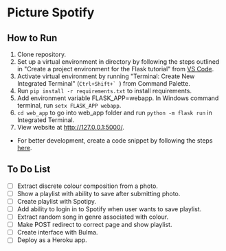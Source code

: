 # Picture Spotify

## How to Run

1. Clone repository.
2. Set up a virtual environment in directory by following the steps outlined in "Create a project environment for the Flask tutorial" from [VS Code](https://code.visualstudio.com/docs/python/tutorial-flask#_create-a-project-environment-for-the-flask-tutorial).
3. Activate virtual environment by running "Terminal: Create New Integrated Terminal" (``Ctrl+Shift+` ``) from Command Palette.
4. Run `pip install -r requirements.txt` to install requirements.
5. Add environment variable FLASK_APP=webapp. In Windows command terminal, run `setx FLASK_APP webapp`.
6. `cd web_app` to go into web_app folder and run `python -m flask run` in Integrated Terminal.
7. View website at http://127.0.0.1:5000/.

- For better development, create a code snippet by following the steps [here](https://code.visualstudio.com/docs/python/tutorial-flask#_create-multiple-templates-that-extend-a-base-template).

## To Do List
- [ ] Extract discrete colour composition from a photo.
- [ ] Show a playlist with ability to save after submitting photo.
- [ ] Create playlist with Spotipy.
- [ ] Add ability to login in to Spotify when user wants to save playlist.
- [ ] Extract random song in genre associated with colour.
- [ ] Make POST redirect to correct page and show playlist.
- [ ] Create interface with Bulma.
- [ ] Deploy as a Heroku app.